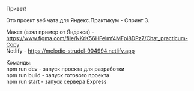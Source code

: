 Привет! 

Это проект веб чата для Яндекс.Практикум - Спринт 3.  

Макет (взял пример от Яндекса) - https://www.figma.com/file/NKrK56HFelmf4MFpi8DPz7/Chat_practicum-Copy  
Netlify - https://melodic-strudel-904994.netlify.app

Команды:  
    npm run dev - запуск проекта для разработки   
    npm run build - запуск готового проекта  
    npm run start - запуск сервера Express